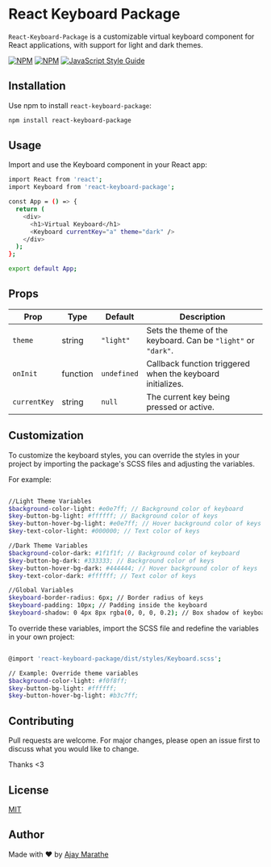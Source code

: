 # React Keyboard Package

`React-Keyboard-Package` is a customizable virtual keyboard component for React applications, with support for light and dark themes.

[![NPM](https://img.shields.io/npm/v/react-keyboard-package.svg)](https://www.npmjs.com/package/react-keyboard-package)
[![NPM](https://img.shields.io/npm/dt/react-keyboard-package.svg)](https://www.npmjs.com/package/react-keyboard-package)
[![JavaScript Style Guide](https://img.shields.io/badge/code_style-standard-brightgreen.svg)](https://standardjs.com)

## Installation

Use npm to install `react-keyboard-package`:

```bash
npm install react-keyboard-package
```

## Usage

Import and use the Keyboard component in your React app:

```bash
import React from 'react';
import Keyboard from 'react-keyboard-package';

const App = () => {
  return (
    <div>
      <h1>Virtual Keyboard</h1>
      <Keyboard currentKey="a" theme="dark" />
    </div>
  );
};

export default App;
```

## Props

| Prop         | Type     | Default     | Description                                                   |
| ------------ | -------- | ----------- | ------------------------------------------------------------- |
| `theme`      | string   | `"light"`   | Sets the theme of the keyboard. Can be `"light"` or `"dark"`. |
| `onInit`     | function | `undefined` | Callback function triggered when the keyboard initializes.    |
| `currentKey` | string   | `null`      | The current key being pressed or active.                      |

## Customization

To customize the keyboard styles, you can override the styles in your project by importing the package's SCSS files and adjusting the variables.

For example:

```bash

//Light Theme Variables
$background-color-light: #e0e7ff; // Background color of keyboard
$key-button-bg-light: #ffffff; // Background color of keys
$key-button-hover-bg-light: #e0e7ff; // Hover background color of keys
$key-text-color-light: #000000; // Text color of keys

//Dark Theme Variables
$background-color-dark: #1f1f1f; // Background color of keyboard
$key-button-bg-dark: #333333; // Background color of keys
$key-button-hover-bg-dark: #444444; // Hover background color of keys
$key-text-color-dark: #ffffff; // Text color of keys

//Global Variables
$keyboard-border-radius: 6px; // Border radius of keys
$keyboard-padding: 10px; // Padding inside the keyboard
$keyboard-shadow: 0 4px 8px rgba(0, 0, 0, 0.2); // Box shadow of keyboard

```

To override these variables, import the SCSS file and redefine the variables in your own project:

```bash

@import 'react-keyboard-package/dist/styles/Keyboard.scss';

// Example: Override theme variables
$background-color-light: #f0f8ff;
$key-button-bg-light: #ffffff;
$key-button-hover-bg-light: #b3c7ff;

```

## Contributing

Pull requests are welcome. For major changes, please open an issue first
to discuss what you would like to change.

Thanks <3

## License

[MIT](https://github.com/ajaymarathe/react-keyboard-package/blob/master/LICENSE)


## Author
Made with ❤️ by [Ajay Marathe](https://github.com/ajaymarathe)

